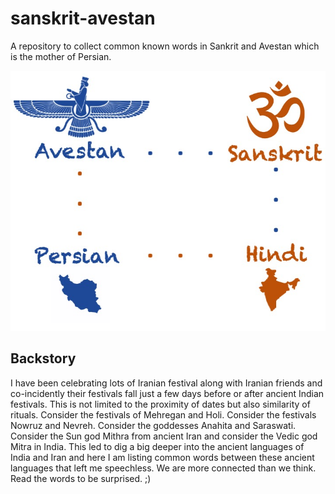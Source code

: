 # sanskrit-avestan

A repository to collect common known words in Sankrit and Avestan which is the mother of Persian.

<img src="/Slide1.jpeg"/>


##  Backstory

I have been celebrating lots of Iranian festival along with Iranian friends and co-incidently their festivals fall just a few days before or after ancient Indian festivals. This is not limited to the proximity of dates but also similarity of rituals. Consider the festivals of Mehregan and Holi. Consider the festivals Nowruz and Nevreh. Consider the goddesses Anahita and Saraswati. Consider the Sun god Mithra from ancient Iran and consider the Vedic god Mitra in India. This led to dig a big deeper into the ancient languages of India and Iran and here I am listing common words between these ancient languages that left me speechless. We are more connected than we think. Read the words to be surprised. ;) 

